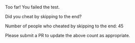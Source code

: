 Too far! You failed the test.

Did you cheat by skipping to the end? 

Number of people who cheated by skipping to the end: 45

Please submit a PR to update the above count as appropriate.
